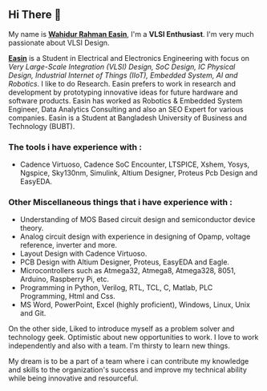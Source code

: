 ## Hi There 👋

My name is __[Wahidur Rahman Easin](https://www.linkedin.com/in/wahidur-r-easin/)__, I'm a __VLSI Enthusiast__. I'm very much passionate about VLSI Design.

__[Easin](https://www.linkedin.com/in/wahidur-r-easin/)__ is a Student in Electrical and Electronics Engineering with focus on _Very Large-Scale Integration (VLSI) Design, SoC Design, IC Physical Design, Industrial Internet of Things (IIoT), Embedded System, AI and Robotics_. I like to do Research. Easin prefers to work in research and development by prototyping innovative ideas for future hardware and software products. Easin has worked as Robotics & Embedded System Engineer, Data Analytics Consulting and also an SEO Expert for various companies. Easin is a Student at Bangladesh University of Business and Technology (BUBT).

### The tools i have experience with :  
- Cadence Virtuoso, Cadence SoC Encounter, LTSPICE, Xshem, Yosys, Ngspice, Sky130nm, Simulink, Altium Designer, Proteus Pcb Design and EasyEDA.

### Other Miscellaneous things that i have experience with :
- Understanding of MOS Based circuit design and semiconductor device theory.
- Analog circuit design with experience in designing of Opamp, voltage reference, inverter and more.
- Layout Design with Cadence Virtuoso.
- PCB Design with Altium Designer, Proteus, EasyEDA and Eagle.
- Microcontrollers such as Atmega32, Atmega8, Atmega328, 8051, Arduino, Raspberry Pi, etc.
- Programming in Python, Verilog, RTL, TCL, C, Matlab, PLC Programming, Html and Css.
- MS Word, PowerPoint, Excel (highly proficient), Windows, Linux, Unix and Git.

On the other side, Liked to introduce myself as a problem solver and technology geek. Optimistic about new opportunities to work. I love to work independently and also with a team. I'm thirsty to learn new things.

My dream is to be a part of a team where i can contribute my knowledge and skills to the organization's success and improve my technical ability while being innovative and resourceful.

